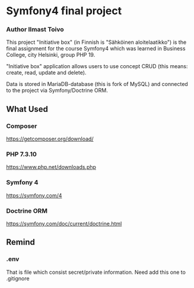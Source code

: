 # Symfony4 final project
### Author Ilmast Toivo
This project  "Initiative box" (in Finnish is "Sähköinen aloitelaatikko") is the final assignment for the course Symfony4 which was learned in Business College, city Helsinki, group PHP 19. 

"Initiative box" application allows users to use concept CRUD (this means: create, read, update and delete). 

Data is stored in MariaDB-database (this is fork of MySQL) and connected to the project via Symfony/Doctrine ORM.
## What Used
### Composer 
https://getcomposer.org/download/
### PHP 7.3.10
https://www.php.net/downloads.php
### Symfony 4 
https://symfony.com/4
### Doctrine ORM
https://symfony.com/doc/current/doctrine.html
## Remind
### .env 
That is file which consist secret/private information.
Need add this one to .gitignore
